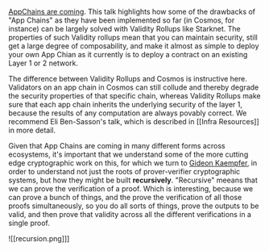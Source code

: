[AppChains are coming](https://www.youtube.com/watch?v=Zw_tWvg7Ph4). This talk highlights how some of the drawbacks of "App Chains" as they have been implemented so far (in Cosmos, for instance) can be largely solved with Validity Rollups like Starknet. The properties of such Validity rollups mean that you can maintain security, still get a large degree of composability, and make it almost as simple to deploy your own App Chian as it currently is to deploy a contract on an existing Layer 1 or 2 network.

The difference between Validity Rollups and Cosmos is instructive here. Validators on an app chain in Cosmos can still collude and thereby degrade the security properties of that specific chain, whereas Validity Rollups make sure that each app chain inherits the underlying security of the layer 1, because the results of any computation are always povably correct. We recommend Eli Ben-Sasson's talk, which is described in [[Infra Resources]] in more detail.

Given that App Chains are coming in many different forms across ecosystems, it's important that we understand some of the more cutting edge cryptographic work on this, for which we turn to [Gideon Kaempfer](https://www.youtube.com/watch?v=5VBP6-6A7eA), in order to understand not just the roots of prover-verifier cryptographic systems, but how they might be built **recursively**. "Recursive" meeans that we can prove the verification of a proof. Which is interesting, because we can prove a bunch of things, and the prove the verification of all those proofs simultaneously, so you do all sorts of things, prove the outputs to be valid, and then prove that validity across all the different verifications in a single proof.

![[recursion.png]]]

